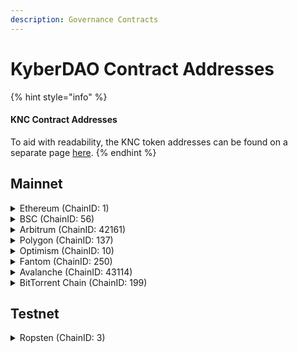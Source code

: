 ```yaml
---
description: Governance Contracts
---
```


# KyberDAO Contract Addresses

{% hint style="info" %}
#### KNC Contract Addresses

To aid with readability, the KNC token addresses can be found on a separate page [here](../../knc-token/knc-contract-addresses.md).
{% endhint %}

## Mainnet

<details>

<summary>Ethereum (ChainID: 1)</summary>

* KyberStaking: [`0xeadb96F1623176144EBa2B24e35325220972b3bD`](https://etherscan.io/address/0xeadb96F1623176144EBa2B24e35325220972b3bD)
* KyberGovernance: [`0x7Ec8FcC26bE7e9E85B57E73083E5Fe0550d8A7fE`](https://etherscan.io/address/0x7Ec8FcC26bE7e9E85B57E73083E5Fe0550d8A7fE)
* DefaultExecutor (Short Executor): [`0x41f5D722e6471c338392884088bD03340f50b3b5`](https://etherscan.io/address/0x41f5D722e6471c338392884088bD03340f50b3b5)
* DefaultExecutor (Long Executor): [`0x6758A66cD25fef7767A44895041678Fc4Ae9AfD0`](https://etherscan.io/address/0x6758A66cD25fef7767A44895041678Fc4Ae9AfD0)
* EpochVotingPowerStrategy: [`0xfbd73581af42b26295CF4B88B74A5AF71F209F8b`](https://etherscan.io/address/0xfbd73581af42b26295CF4B88B74A5AF71F209F8b)
* TreasuryPool: [`0x0E590bB5F02A0c38888bFFb45DeE050b8fB60Bda`](https://etherscan.io/address/0x0E590bB5F02A0c38888bFFb45DeE050b8fB60Bda)
* RewardsDistributor: [`0x5EC0DcF4f6F55f28550c70B854082993fdc0D3B2`](https://etherscan.io/address/0x5EC0DcF4f6F55f28550c70B854082993fdc0D3B2)
* RewardPool: [`0xD2D0a0557E5B78E29542d440eC968F9253Daa2e2`](https://etherscan.io/address/0xD2D0a0557E5B78E29542d440eC968F9253Daa2e2)
* KatanaFeeHandler: [`0x9Fb131eFbac23b735d7764AB12F9e52cC68401CA`](https://etherscan.io/address/0x9Fb131eFbac23b735d7764AB12F9e52cC68401CA)
* MultiSigWalletWithDailyLimit (DAO Multisig - Treasury): [`0x91c9D4373B077eF8082F468C7c97f2c499e36F5b`](https://etherscan.io/address/0x91c9D4373B077eF8082F468C7c97f2c499e36F5b)

</details>

<details>

<summary>BSC (ChainID: 56)</summary>

* MultiSigWalletWithDailyLimit (DAO Multisig - Treasury): [`0x91c9D4373B077eF8082F468C7c97f2c499e36F5b`](https://bscscan.com/address/0x91c9D4373B077eF8082F468C7c97f2c499e36F5b)

</details>

<details>

<summary>Arbitrum (ChainID: 42161)</summary>

* MultiSigWalletWithDailyLimit (DAO Multisig - Treasury): [`0x91c9D4373B077eF8082F468C7c97f2c499e36F5b`](https://arbiscan.io/address/0x91c9D4373B077eF8082F468C7c97f2c499e36F5b)

</details>

<details>

<summary>Polygon (ChainID: 137)</summary>

* MultiSigWalletWithDailyLimit (DAO Multisig - Treasury): [`0x91c9D4373B077eF8082F468C7c97f2c499e36F5b`](https://polygonscan.com/address/0x91c9D4373B077eF8082F468C7c97f2c499e36F5b)

</details>

<details>

<summary>Optimism (ChainID: 10)</summary>

* MultiSigWalletWithDailyLimit (DAO Multisig - Treasury): [`0x91c9D4373B077eF8082F468C7c97f2c499e36F5b`](https://optimistic.etherscan.io/address/0x91c9D4373B077eF8082F468C7c97f2c499e36F5b)

</details>

<details>

<summary>Fantom (ChainID: 250)</summary>

* MultiSigWalletWithDailyLimit (DAO Multisig - Treasury): [`0x91c9D4373B077eF8082F468C7c97f2c499e36F5b`](https://ftmscan.com/address/0x91c9D4373B077eF8082F468C7c97f2c499e36F5b)

</details>

<details>

<summary>Avalanche (ChainID: 43114)</summary>

* MultiSigWalletWithDailyLimit (DAO Multisig - Treasury): [`0x91c9D4373B077eF8082F468C7c97f2c499e36F5b`](https://avascan.info/blockchain/all/address/0x91c9D4373B077eF8082F468C7c97f2c499e36F5b)

</details>

<details>

<summary>BitTorrent Chain (ChainID: 199)</summary>

* MultiSigWalletWithDailyLimit (DAO Multisig - Treasury): [`0x91c9D4373B077eF8082F468C7c97f2c499e36F5b`](https://bttcscan.com/address/0x91c9D4373B077eF8082F468C7c97f2c499e36F5b)

</details>

## Testnet

<details>

<summary>Ropsten (ChainID: 3)</summary>

* KNC Token: `0xbe87E5634f9FC7cD3ED88ad58b1462F3C5A7EB5b`
* KNC Implementation: `0x7d66b55ec22c8c01d05ec9fc361228543c679798`
* KyberStaking: `0x6A345cdaBA1B34cC74b877530CF28aD43b2bF2C7`
* KyberGovernance: `0xef5a1404E312078cd16B7139a2257eD3bb42F787`
* Short Executor: `0x0F7aDBaa49E88097fe6f1258cB3C78d117fc6F6B`
* Long Executor: `0x2b554Bfb76c5A8dDD85E686DEa06b878EEC8f367`
* Voting Power Strategy: `0x7646A525258bc5f6f200A811F8F4e85efB50e025`
* Treasury: `0x7E945866e588C99fCbd42184F74F26e678869457`
* Reward Distributor: `0x3c25D80F41c41daa574f4dCD3Eaf3C9851962C1a`
* Reward Pool: `0xc278824e38870C47356A8335979065264A6fD2FB`
* FeeHandler: `0x11bcE71CC3F65E08D1bEDfCa5c1625979728B9bA`

</details>
